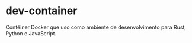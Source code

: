 # dev-container
Contêiner Docker que uso como ambiente de desenvolvimento para Rust, Python e JavaScript.

